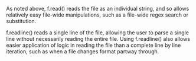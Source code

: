 As noted above, f.read() reads the file as an individual string, and so allows relatively easy file-wide manipulations, such as a file-wide regex search or substitution.

f.readline() reads a single line of the file, allowing the user to parse a single line without necessarily reading the entire file. Using f.readline() also allows easier application of logic in reading the file than a complete line by line iteration, such as when a file changes format partway through.
